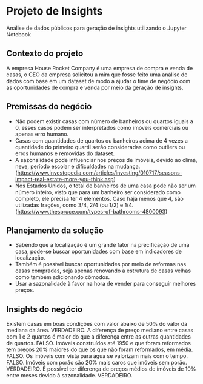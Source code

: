 # Projeto de Insights
Análise de dados públicos para geração de insights utilizando o Jupyter Notebook

## Contexto do projeto
A empresa House Rocket Company é uma empresa de compra e venda de casas, o CEO da empresa solicitou a mim que fosse feito uma análise de dados com base em um dataset de modo a ajudar o time de negócio com as oportunidades de compra e venda por meio da geração de insights.

## Premissas do negócio
- Não podem existir casas com número de banheiros ou quartos iguais a 0, esses casos podem ser interpretados como imóveis comerciais ou apenas erro humano.
- Casas com quantidades de quartos ou banheiros acima de 4 vezes a quantidade do primeiro quartil serão consideradas como outliers ou erros humanos e removidas do dataset.
- A sazonalidade pode influenciar nos preços de imóveis, devido ao clima, neve, período escolar e dificuldades na mudança.(https://www.investopedia.com/articles/investing/010717/seasons-impact-real-estate-more-you-think.asp)
- Nos Estados Unidos, o total de banheiros de uma casa pode não ser um número inteiro, visto que para um banheiro ser considerado como completo, ele precisa ter 4 elementos. Caso haja menos que 4, são utilizadas frações, como 3/4, 2/4 (ou 1/2) e 1/4. (https://www.thespruce.com/types-of-bathrooms-4800093)

## Planejamento da solução
- Sabendo que a localização é um grande fator na precificação de uma casa, pode-se buscar oportunidades com base em indicadores de localização.
- Também é possível buscar oportunidades por meio de reformas nas casas compradas, seja apenas renovando a estrutura de casas velhas como também adicionando cômodos.
- Usar a sazonalidade à favor na hora de vender para conseguir melhores preços.

## Insights do negócio

Existem casas em boas condições com valor abaixo de 50% do valor da mediana da área.
VERDADEIRO.
A diferença de preço mediano entre casas com 1 e 2 quartos é maior do que a diferença entre as outras quantidades de quartos. 
FALSO.
Imóveis construídos até 1950 e que foram reformados tem preços 20% maiores do que os que não foram reformados, em média. 
FALSO.
Os imóveis com vista para água se valorizam mais com o tempo. 
FALSO.
Imóveis com porão são 20% mais caros que imóveis sem porão. 
VERDADEIRO.
É possível ter diferença de preços médios de imóveis de 10% entre meses devido à sazonalidade.
VERDADEIRO.
